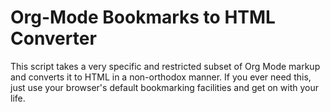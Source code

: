 # Org-Mode Bookmarks to HTML Converter

This script takes a very specific and restricted subset of Org Mode markup and converts it to HTML in a non-orthodox manner. If you ever need this, just use your browser's default bookmarking facilities and get on with your life.
